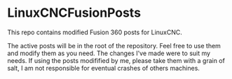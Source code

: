 # LinuxCNCFusionPosts
This repo contains modified Fusion 360 posts for LinuxCNC.

The active posts will be in the root of the repository.
Feel free to use them and modify them as you need. The changes I've made were to suit my needs.
If using the posts modifified by me, please take them with a grain of salt, I am not responsible for eventual crashes of others machines.
